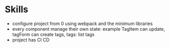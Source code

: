 # Skills
- configure project from 0 using webpack and the minimum libraries
- every component manage their own state: example TagItem can update, tagForm can create tags, tags: list tags
- project has CI CD 
